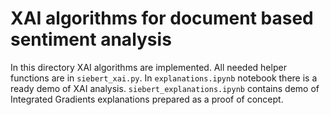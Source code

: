 # XAI algorithms for document based sentiment analysis

In this directory XAI algorithms are implemented. All needed helper functions are in `siebert_xai.py`. 
In `explanations.ipynb` notebook there is a ready demo of XAI analysis.
`siebert_explanations.ipynb` contains demo of Integrated Gradients explanations prepared as a proof of concept.